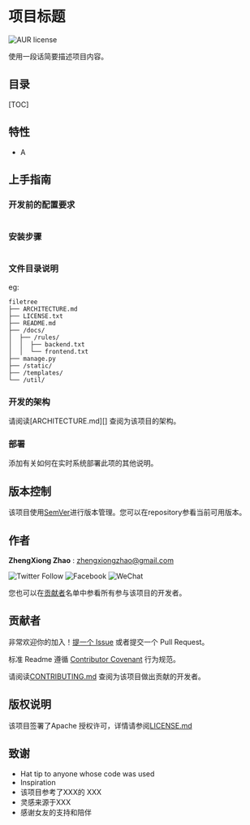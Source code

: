 # 项目标题

![AUR license](https://img.shields.io/aur/license/mcsm)

使用一段话简要描述项目内容。

## 目录

[TOC]

## 特性

- A

## 上手指南



### 开发前的配置要求

```

```

### 安装步骤

```

```

### 文件目录说明
eg:

```
filetree
├── ARCHITECTURE.md
├── LICENSE.txt
├── README.md
├── /docs/
│  ├── /rules/
│  │  ├── backend.txt
│  │  └── frontend.txt
├── manage.py
├── /static/
├── /templates/
└── /util/
```

### 开发的架构

请阅读[ARCHITECTURE.md][] 查阅为该项目的架构。

### 部署

添加有关如何在实时系统部署此项的其他说明。


## 版本控制

该项目使用[SemVer](https://semver.org/lang/zh-CN/ )进行版本管理。您可以在repository参看当前可用版本。

## 作者

**ZhengXiong Zhao** : <zhengxiongzhao@gmail.com>

![Twitter Follow](https://img.shields.io/twitter/follow/zhengxiongzhao?label=Twitter&style=social) ![Facebook](https://img.shields.io/badge/style-social-green?logo=facebook&style=social&label=Facebook&link=https://www.facebook.com/zhaozhengxiong) ![WeChat](https://img.shields.io/badge/style-social-green?logo=wechat&style=social&label=WeChat&link=https://www.zxzhao.com/wx.png)


您也可以在[贡献者](#贡献者)名单中参看所有参与该项目的开发者。

## 贡献者

非常欢迎你的加入！[提一个 Issue](issues/new) 或者提交一个 Pull Request。

标准 Readme 遵循 [Contributor Covenant](http://contributor-covenant.org/version/1/3/0/) 行为规范。

请阅读[CONTRIBUTING.md](CONTRIBUTING.md) 查阅为该项目做出贡献的开发者。

## 版权说明

该项目签署了Apache 授权许可，详情请参阅[LICENSE.md](LICENSE.md)

## 致谢

- Hat tip to anyone whose code was used
- Inspiration
- 该项目参考了XXX的 XXX
- 灵感来源于XXX
- 感谢女友的支持和陪伴


